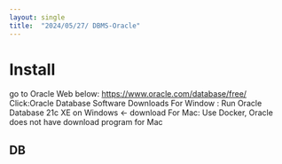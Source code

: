 ```yaml
---
layout: single
title:  "2024/05/27/ DBMS-Oracle"
---
```

# Install
go to Oracle Web below:
https://www.oracle.com/database/free/
Click:Oracle Database Software Downloads
For Window :  Run Oracle Database 21c XE on Windows <- download
For Mac: Use Docker, Oracle does not have download program for Mac 

## DB
